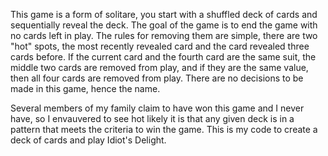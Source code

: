This game is a form of solitare, you start with a shuffled deck of cards and sequentially reveal the deck. The goal of the game is to end the game with no cards left in play. 
The rules for removing them are simple, there are two "hot" spots, the most recently revealed card and the card revealed three cards before. 
If the current card and the fourth card are the same suit, the middle two cards are removed from play, and if they are the same value, then all four cards are removed from play.
There are no decisions to be made in this game, hence the name.

Several members of my family claim to have won this game and I never have, so I envauvered to see hot likely it is that any given deck is in a pattern that meets the criteria to win the game.
This is my code to create a deck of cards and play Idiot's Delight.
